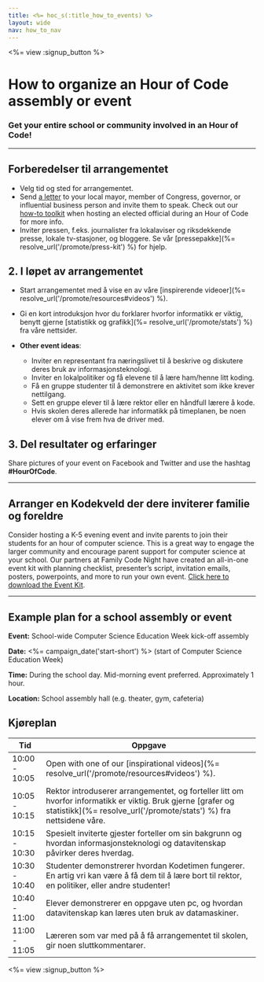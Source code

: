 ```yaml
---
title: <%= hoc_s(:title_how_to_events) %>
layout: wide
nav: how_to_nav
---
```

<%= view :signup_button %>

# How to organize an Hour of Code assembly or event

### Get your entire school or community involved in an Hour of Code!

* * *

## Forberedelser til arrangementet

- Velg tid og sted for arrangementet.
- Send [a letter](https://hourofcode.com/promote/resources#sample-emails) to your local mayor, member of Congress, governor, or influential business person and invite them to speak. Check out our [how-to toolkit](%=localized_file('/files/elected-official.pdf')%) when hosting an elected official during an Hour of Code for more info.
- Inviter pressen, f.eks. journalister fra lokalaviser og riksdekkende presse, lokale tv-stasjoner, og bloggere. Se vår [pressepakke](%= resolve_url('/promote/press-kit') %) for hjelp.

## 2. I løpet av arrangementet

- Start arrangementet med å vise en av våre [inspirerende videoer](%= resolve_url('/promote/resources#videos') %).
- Gi en kort introduksjon hvor du forklarer hvorfor informatikk er viktig, benytt gjerne [statistikk og grafikk](%= resolve_url('/promote/stats') %) fra våre nettsider.   
      
    
- **Other event ideas**: 
    - Inviter en representant fra næringslivet til å beskrive og diskutere deres bruk av informasjonsteknologi.
    - Inviter en lokalpolitiker og få elevene til å lære ham/henne litt koding.
    - Få en gruppe studenter til å demonstrere en aktivitet som ikke krever nettilgang.
    - Sett en gruppe elever til å lære rektor eller en håndfull lærere å kode.
    - Hvis skolen deres allerede har informatikk på timeplanen, be noen elever om å vise frem hva de driver med.

## 3. Del resultater og erfaringer

Share pictures of your event on Facebook and Twitter and use the hashtag **#HourOfCode**.

* * *

## Arranger en Kodekveld der dere inviterer familie og foreldre

Consider hosting a K-5 evening event and invite parents to join their students for an hour of computer science. This is a great way to engage the larger community and encourage parent support for computer science at your school. Our partners at Family Code Night have created an all-in-one event kit with planning checklist, presenter’s script, invitation emails, posters, powerpoints, and more to run your own event. [Click here to download the Event Kit](http://www.familycodenight.org/DownloadCodeDotOrg.html).

* * *

## Example plan for a school assembly or event

**Event:** School-wide Computer Science Education Week kick-off assembly

**Date:** <%= campaign_date('start-short') %> (start of Computer Science Education Week)

**Time:** During the school day. Mid-morning event preferred. Approximately 1 hour.

**Location:** School assembly hall (e.g. theater, gym, cafeteria)

## Kjøreplan

| Tid           | Oppgave                                                                                                                                                                            |
| ------------- | ---------------------------------------------------------------------------------------------------------------------------------------------------------------------------------- |
| 10:00 - 10:05 | Open with one of our [inspirational videos](%= resolve_url('/promote/resources#videos') %).                                                                                        |
| 10:05 - 10:15 | Rektor introduserer arrangementet, og forteller litt om hvorfor informatikk er viktig. Bruk gjerne [grafer og statistikk](%= resolve_url('/promote/stats') %) fra nettsidene våre. |
| 10:15 - 10:30 | Spesielt inviterte gjester forteller om sin bakgrunn og hvordan informasjonsteknologi og datavitenskap påvirker deres hverdag.                                                     |
| 10:30 - 10:40 | Studenter demonstrerer hvordan Kodetimen fungerer. En artig vri kan være å få dem til å lære bort til rektor, en politiker, eller andre studenter!                                 |
| 10:40 - 11:00 | Elever demonstrerer en oppgave uten pc, og hvordan datavitenskap kan læres uten bruk av datamaskiner.                                                                              |
| 11:00 - 11:05 | Læreren som var med på å få arrangementet til skolen, gir noen sluttkommentarer.                                                                                                   |

<%= view :signup_button %>